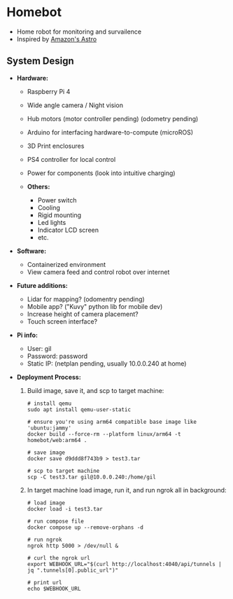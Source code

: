 # Homebot

 - Home robot for monitoring and survailence
 - Inspired by [Amazon's Astro](https://www.amazon.com/Introducing-Amazon-Astro/dp/B078NSDFSB)

## System Design

 - **Hardware:**

    - Raspberry Pi 4 
    - Wide angle camera / Night vision
    - Hub motors (motor controller pending) (odometry pending)
    - Arduino for interfacing hardware-to-compute (microROS)
    - 3D Print enclosures
    - PS4 controller for local control
    - Power for components (look into intuitive charging)

    - **Others:**
        - Power switch
        - Cooling
        - Rigid mounting
        - Led lights
        - Indicator LCD screen
        - etc.

- **Software:**

    - Containerized environment
    - View camera feed and control robot over internet

- **Future additions:**

    - Lidar for mapping? (odomentry pending)
    - Mobile app? ("Kuvy" python lib for mobile dev)
    - Increase height of camera placement?
    - Touch screen interface?

- **Pi info:**

    - User: gil
    - Password: password
    - Static IP: (netplan pending, usually 10.0.0.240 at home)


- **Deployment Process:**
    1. Build image, save it, and scp to target machine:
        ```
        # install qemu
        sudo apt install qemu-user-static

        # ensure you're using arm64 compatible base image like 'ubuntu:jammy'
        docker build --force-rm --platform linux/arm64 -t homebot/web:arm64 .
        
        # save image
        docker save d9ddd8f743b9 > test3.tar

        # scp to target machine
        scp -C test3.tar gil@10.0.0.240:/home/gil
        ```
    2. In target machine load image, run it, and run ngrok all in background:
        ```
        # load image
        docker load -i test3.tar

        # run compose file
        docker compose up --remove-orphans -d

        # run ngrok
        ngrok http 5000 > /dev/null &

        # curl the ngrok url
        export WEBHOOK_URL="$(curl http://localhost:4040/api/tunnels | jq ".tunnels[0].public_url")"
        
        # print url
        echo $WEBHOOK_URL
        ```